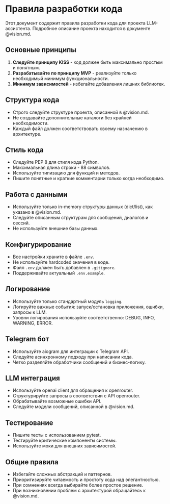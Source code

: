 # Правила разработки кода

Этот документ содержит правила разработки кода для проекта LLM-ассистента. Подробное описание проекта находится в документе @vision.md.

## Основные принципы

1. **Следуйте принципу KISS** - код должен быть максимально простым и понятным.
2. **Разрабатывайте по принципу MVP** - реализуйте только необходимый минимум функциональности.
3. **Минимум зависимостей** - избегайте добавления лишних библиотек.

## Структура кода

- Строго следуйте структуре проекта, описанной в @vision.md.
- Не создавайте дополнительные каталоги без крайней необходимости.
- Каждый файл должен соответствовать своему назначению в архитектуре.

## Стиль кода

- Следуйте PEP 8 для стиля кода Python.
- Максимальная длина строки - 88 символов.
- Используйте типизацию для функций и методов.
- Пишите понятные и краткие комментарии только когда необходимо.

## Работа с данными

- Используйте только in-memory структуры данных (dict/list), как указано в @vision.md.
- Следуйте описанным структурам для сообщений, диалогов и сессий.
- Не используйте внешние базы данных.

## Конфигурирование

- Все настройки храните в файле `.env`.
- Не используйте hardcoded значения в коде.
- Файл `.env` должен быть добавлен в `.gitignore`.
- Поддерживайте актуальный `.env.example`.

## Логирование

- Используйте только стандартный модуль `logging`.
- Логируйте важные события: запуск/остановка приложения, ошибки, запросы к LLM.
- Уровни логирования используйте соответственно: DEBUG, INFO, WARNING, ERROR.

## Telegram бот

- Используйте aiogram для интеграции с Telegram API.
- Следуйте асинхронному подходу при написании кода.
- Четко разделяйте обработчики сообщений и бизнес-логику.

## LLM интеграция

- Используйте openai client для обращения к openrouter.
- Структурируйте запросы в соответствии с API openrouter.
- Обрабатывайте возможные ошибки API.
- Следуйте модели сообщений, описанной в @vision.md.

## Тестирование

- Пишите тесты с использованием pytest.
- Тестируйте критические компоненты системы.
- Используйте моки для внешних зависимостей.

## Общие правила

- Избегайте сложных абстракций и паттернов.
- Приоритизируйте читаемость и простоту кода над элегантностью.
- При сомнениях всегда выбирайте более простое решение.
- При возникновении проблем с архитектурой обращайтесь к @vision.md. 